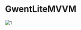 # GwentLiteMVVM
 
![1](https://user-images.githubusercontent.com/81308003/157009358-8f0b0ce0-c048-4e5e-9aa3-b01d5fa8d85b.png)
